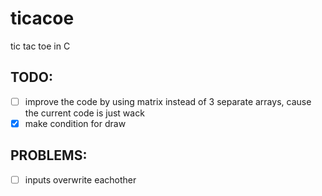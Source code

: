# ticacoe
tic tac toe in C

## TODO:
- [ ] improve the code by using matrix instead of 3 separate arrays, cause the current code is just wack
- [X] make condition for draw

## PROBLEMS:
- [ ] inputs overwrite eachother